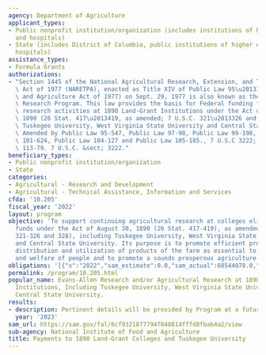 ```yaml
---
agency: Department of Agriculture
applicant_types:
- Public nonprofit institution/organization (includes institutions of higher education
  and hospitals)
- State (includes District of Columbia, public institutions of higher education and
  hospitals)
assistance_types:
- Formula Grants
authorizations:
- "Section 1445 of the National Agricultural Research, Extension, and Teaching Policy\
  \ Act of 1977 (NARETPA), enacted as Title XIV of Public Law 95\u2013113 (The Food\
  \ and Agriculture Act of 1977) on Sept. 29, 1977 is also known as the Evans-Allen\
  \ Research Program. This law provides the basis for Federal funding for agricultural\
  \ research activities at 1890 Land-Grant Institutions under the Act of August 30,\
  \ 1890 (26 Stat. 417\u2013419, as amended; 7 U.S.C. 321\u2013326 and 328), including\
  \ Tuskegee University, West Virginia State University and Central State University.\
  \ Amended by Public Law 95-547, Public Law 97-98, Public Law 99-198, Public Law\
  \ 101-624, Public Law 104-127 and Public Law 105-185., 7 U.S.C 3222; Public Law\
  \ 113-79. 7 U.S.C. &sect; 3222."
beneficiary_types:
- Public nonprofit institution/organization
- State
categories:
- Agricultural - Research and Development
- Agricultural - Technical Assistance, Information and Services
cfda: '10.205'
fiscal_year: '2022'
layout: program
objective: 'To support continuing agricultural research at colleges eligible to receive
  funds under the Act of August 30, 1890 (26 Stat. 417-419), as amended; 7 U.S.C.
  321-326 and 328), including Tuskegee University, West Virginia State University
  and Central State University. Its purpose is to promote efficient production, marketing,
  distribution and utilization of products of the farm as essential to the health
  and welfare of people and to promote a sounds prosperous agriculture and rural life. '
obligations: '[{"x":"2022","sam_estimate":0.0,"sam_actual":68544078.0,"usa_spending_actual":69882421.91},{"x":"2023","sam_estimate":75116800.0,"sam_actual":0.0,"usa_spending_actual":81894765.22},{"x":"2024","sam_estimate":0.0,"sam_actual":0.0,"usa_spending_actual":0.0}]'
permalink: /program/10.205.html
popular_name: Evans-Allen Research and/or Agricultural Research at 1890 Land-Grant
  Institutions, Including Tuskegee University, West Virginia State University and
  Central State University.
results:
- description: Pertinent details will be provided by Program at a future date.
  year: '2023'
sam_url: https://sam.gov/fal/6cf9321877794f848814fffd8fbab4a2/view
sub-agency: National Institute of Food and Agriculture
title: Payments to 1890 Land-Grant Colleges and Tuskegee University
---
```

